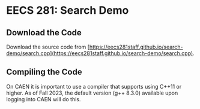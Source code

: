# EECS 281: Search Demo

## Download the Code

Download the source code from [https://eecs281staff.github.io/search-demo/search.cpp](https://eecs281staff.github.io/search-demo/search.cpp).

## Compiling the Code

On CAEN it is important to use a compiler that supports using C++11 or higher. As of Fall 2023, the default version (g++ 8.3.0) available upon logging into CAEN will do this.